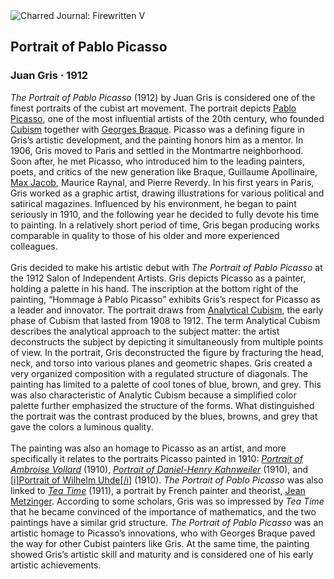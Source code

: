 <div class="artwork-of-the-day">
  <div class="container">
    <div class="img-wrapper">
      <img
        src="https://uploads2.wikiart.org/images/juan-gris/portrait-of-pablo-picasso-1912.jpg!Large.jpg"
        alt="Charred Journal: Firewritten V" />
    </div>
    <div class="artwork-detail">
      <div class="artwork-origin"> 
        <h2 class="artwork-name">Portrait of Pablo Picasso</h2>
        <h3 class="artist">
          Juan Gris
                    ·  1912
        </h3>
      </div>
      <p class="description">
        <span class="artwork-description-text ng-binding" ng-bind-html="viewModel.ArtworkOfTheDay.Description | unsafe"><i>The Portrait of Pablo Picasso</i> (1912) by Juan Gris is considered one of the finest portraits of the cubist art movement. The portrait depicts <a target="_blank" href="https://www.wikiart.org/en/pablo-picasso">Pablo Picasso</a>, one of the most influential artists of the 20th century, who founded <a target="_blank" href="https://www.wikiart.org/en/artists-by-art-movement/cubism">Cubism</a> together with <a target="_blank" href="https://www.wikiart.org/en/georges-braque">Georges Braque</a>. Picasso was a defining figure in Gris’s artistic development, and the painting honors him as a mentor. In 1906, Gris moved to Paris and settled in the Montmartre neighborhood. Soon after, he met Picasso, who introduced him to the leading painters, poets, and critics of the new generation like Braque, Guillaume Apollinaire, <a target="_blank" href="https://www.wikiart.org/en/max-jacob">Max Jacob</a>, Maurice Raynal, and Pierre Reverdy. In his first years in Paris, Gris worked as a graphic artist, drawing illustrations for various political and satirical magazines. Influenced by his environment, he began to paint seriously in 1910, and the following year he decided to fully devote his time to painting. In a relatively short period of time, Gris began producing works comparable in quality to those of his older and more experienced colleagues.<br><br>Gris decided to make his artistic debut with <i>The Portrait of Pablo Picasso</i> at the 1912 Salon of Independent Artists. Gris depicts Picasso as a painter, holding a palette in his hand. The inscription at the bottom right of the painting, “Hommage à Pablo Picasso” exhibits Gris’s respect for Picasso as a leader and innovator. The portrait draws from <a target="_blank" href="https://www.wikiart.org/en/paintings-by-style/analytical-cubism">Analytical Cubism</a>, the early phase of Cubism that lasted from 1908 to 1912. The term Analytical Cubism describes the analytical approach to the subject matter: the artist deconstructs the subject by depicting it simultaneously from multiple points of view. In the portrait, Gris deconstructed the figure by fracturing the head, neck, and torso into various planes and geometric shapes. Gris created a very organized composition with a regulated structure of diagonals. The painting has limited to a palette of cool tones of blue, brown, and grey. This was also characteristic of Analytic Cubism because a simplified color palette further emphasized the structure of the forms. What distinguished the portrait was the contrast produced by the blues, browns, and grey that gave the colors a luminous quality.<br><br>The painting was also an homage to Picasso as an artist, and more specifically it relates to the portraits Picasso painted in 1910: <a target="_blank" href="https://www.wikiart.org/en/pablo-picasso/portrait-of-ambroise-vollard-1910"><i>Portrait of Ambroise Vollard</i></a> (1910), <a target="_blank" href="https://www.wikiart.org/en/pablo-picasso/portrait-of-daniel-henry-kahnweiler-1910"><i>Portrait of Daniel-Henry Kahnweiler</i></a> (1910), and [<a target="_blank" href="https://www.wikiart.org/en/pablo-picasso/portrait-of-wilhelm-uhde-1910">i]Portrait of Wilhelm Uhde[/i]</a> (1910). <i>The Portrait of Pablo Picasso</i> was also linked to <a target="_blank" href="https://www.wikiart.org/en/jean-metzinger/le-go-ter-1911"><i>Tea Time</i></a> (1911), a portrait by French painter and theorist, <a target="_blank" href="https://www.wikiart.org/en/jean-metzinger">Jean Metzinger</a>. According to some scholars, Gris was so impressed by <i>Tea Time</i> that he became convinced of the importance of mathematics, and the two paintings have a similar grid structure. <i>The Portrait of Pablo Picasso</i> was an artistic homage to Picasso’s innovations, who with Georges Braque paved the way for other Cubist painters like Gris. At the same time, the painting showed Gris’s artistic skill and maturity and is considered one of his early artistic achievements.<br></span>
                        <div class="text-shadow-container" ng-show="showShadow" style=""></div>
      </p>
    </div>
  </div>

</div>
